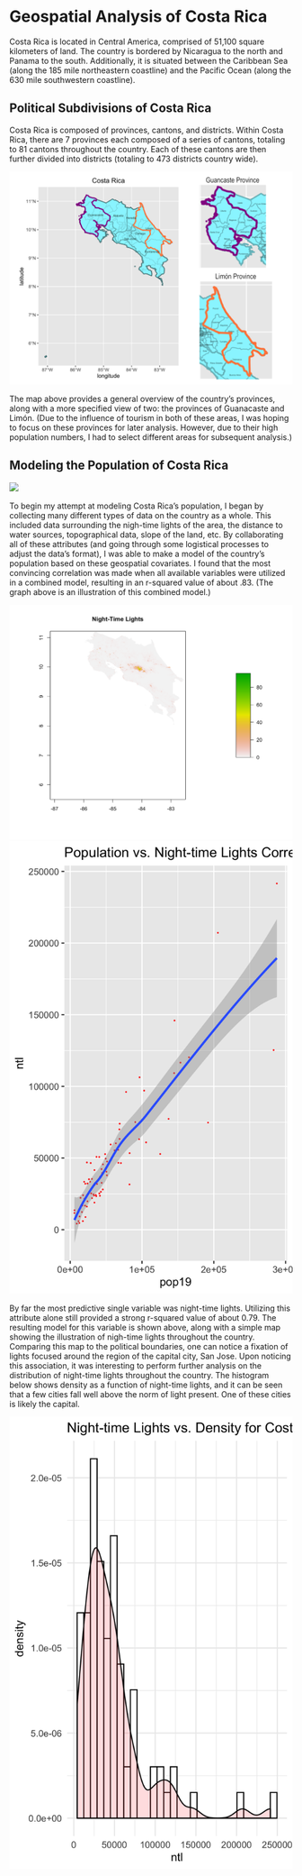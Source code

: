 # Geospatial Analysis of Costa Rica

Costa Rica is located in Central America, comprised of 51,100 square kilometers of land. The country is bordered by Nicaragua to the north and Panama to the south. Additionally, it is situated between the Caribbean Sea (along the 185 mile northeastern coastline) and the Pacific Ocean (along the 630 mile southwestern coastline). 

## Political Subdivisions of Costa Rica

Costa Rica is composed of provinces, cantons, and districts. Within Costa Rica, there are 7 provinces each composed of a series of cantons, totaling to 81 cantons throughout the country. Each of these cantons are then further divided into districts (totaling to 473 districts country wide). 

![](sanjose.png)

The map above provides a general overview of the country’s provinces, along with a more specified view of two: the provinces of Guanacaste and Limón. (Due to the influence of tourism in both of these areas, I was hoping to focus on these provinces for later analysis. However, due to their high population numbers, I had to select different areas for subsequent analysis.)

## Modeling the Population of Costa Rica

![](populationallvariables_correlation.png)

To begin my attempt at modeling Costa Rica’s population, I began by collecting many different types of data on the country as a whole. This included data surrounding the nigh-time lights of the area, the distance to water sources, topographical data, slope of the land, etc. By collaborating all of these attributes (and going through some logistical processes to adjust the data’s format), I was able to make a model of the country’s population based on these geospatial covariates. I found that the most convincing correlation was made when all available variables were utilized in a combined model, resulting in an r-squared value of about .83. (The graph above is an illustration of this combined model.) 

![](nighttime_lights.png)
![](populationnfl_correlation.png)

By far the most predictive single variable was night-time lights. Utilizing this attribute alone still provided a strong r-squared value of about 0.79. The resulting model for this variable is shown above, along with a simple map showing the illustration of nigh-time lights throughout the country. Comparing this map to the political boundaries, one can notice a fixation of lights focused around the region of the capital city, San Jose. Upon noticing this association, it was interesting to perform further analysis on the distribution of night-time lights throughout the country. The histogram below shows density as a function of night-time lights, and it can be seen that a few cities fall well above the norm of light present. One of these cities is likely the capital.

![](nfldensity_histogram.png)
